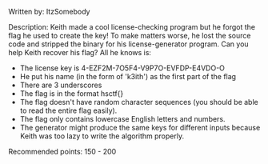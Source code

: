 Written by: ItzSomebody

Description: Keith made a cool license-checking program but he forgot the flag
he used to create the key! To make matters worse, he lost the source code and
stripped the binary for his license-generator program. Can you help Keith recover
his flag? All he knows is:

* The license key is 4-EZF2M-7O5F4-V9P7O-EVFDP-E4VDO-O
* He put his name (in the form of 'k3ith') as the first part of the flag
* There are 3 underscores
* The flag is in the format hsctf{}
* The flag doesn't have random character sequences (you should be able to read the entire flag easily).
* The flag only contains lowercase English letters and numbers.
* The generator might produce the same keys for different inputs because Keith was too lazy to write
the algorithm properly.

Recommended points: 150 - 200
